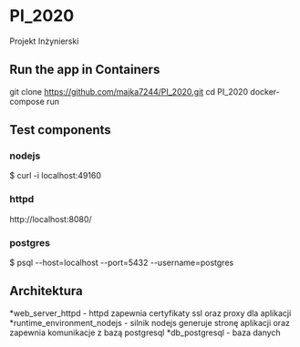 # PI_2020
Projekt Inżynierski 
## Run the app in Containers
git clone https://github.com/majka7244/PI_2020.git
cd PI_2020
docker-compose run 
## Test components
### nodejs 
$ curl -i localhost:49160
### httpd
http://localhost:8080/
### postgres 
$ psql --host=localhost --port=5432 --username=postgres

## Architektura
*web_server_httpd - httpd zapewnia certyfikaty ssl oraz proxy dla aplikacji 
*runtime_environment_nodejs - silnik nodejs generuje stronę aplikacji oraz zapewnia komunikacje z bazą postgresql
*db_postgresql - baza danych 
